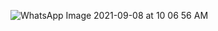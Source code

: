 ![WhatsApp Image 2021-09-08 at 10 06 56 AM](https://user-images.githubusercontent.com/89793014/132536448-fa7cb324-6023-4c2d-aebb-e705846e9c28.jpeg)


